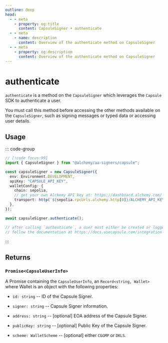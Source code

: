 ```yaml
---
outline: deep
head:
  - - meta
    - property: og:title
      content: CapsuleSigner • authenticate
  - - meta
    - name: description
      content: Overview of the authenticate method on CapsuleSigner
  - - meta
    - property: og:description
      content: Overview of the authenticate method on CapsuleSigner
---
```


# authenticate

`authenticate` is a method on the `CapsuleSigner` which leverages the `Capsule` SDK to authenticate a user.

You must call this method before accessing the other methods available on the `CapsuleSigner`, such as signing messages or typed data or accessing user details.

## Usage

::: code-group

```ts [example.ts]
// [!code focus:99]
import { CapsuleSigner } from "@alchemy/aa-signers/capsule";

const capsuleSigner = new CapsuleSigner({
  env: Environment.DEVELOPMENT,
  apiKey: "CAPSULE_API_KEY",
  walletConfig: {
    chain: sepolia,
    // get your own Alchemy API key at: https://dashboard.alchemy.com/
    transport: http(`${sepolia.rpcUrls.alchemy.http[0]}/ALCHEMY_API_KEY`),
  },
});

await capsuleSigner.authenticate();

// after calling `authenticate`, a user must either be created or logged in to perform any signing operations using `capsuleSigner`
// follow the documentation at https://docs.usecapsule.com/integration-guide/user-and-wallet-creation using `capsuleSigner.inner` to create or login a user
```

:::

## Returns

### `Promise<CapsuleUserInfo>`

A Promise containing the `CapsuleUserInfo`, an `Record<string, Wallet>` where Wallet is an object with the following properties:

- `id: string` -- ID of the Capsule Signer.

- `signer: string` -- Capsule Signer information.

- `address: string` -- [optional] EOA address of the Capsule Signer.

- `publicKey: string` -- [optional] Public Key of the Capsule Signer.

- `scheme: WalletScheme` -- [optional] either `CGGMP` or `DKLS`.
